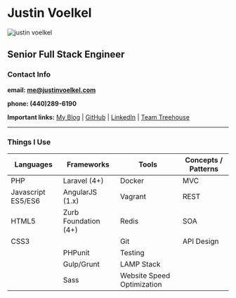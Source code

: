 # Justin Voelkel
![justin voelkel](http://clevelandcodeworks.com/img/justinv.png)
## Senior Full Stack Engineer
### Contact Info

**email: [me@justinvoelkel.com](mailto:me@justinvoelkel.com)**

**phone: (440)289-6190**

**Important links:**
[My Blog](http://justinvoelkel.me) | 
[GitHub](https://github.com/justinvoelkel) | 
[LinkedIn](http://www.linkedin.com/pub/justin-voelkel/17/2b8/97b) | 
[Team Treehouse](https://teamtreehouse.com/justinvoelkel)
<hr/>

### Things I Use
Languages | Frameworks | Tools | Concepts / Patterns
--------- | --------- | ---------- | ---------
PHP | Laravel (4+) | Docker | MVC
Javascript ES5/ES6 | AngularJS (1.x) | Vagrant | REST
HTML5 | Zurb Foundation (4+) | Redis | SOA
CSS3 |  | Git | API Design
  |  | PHPunit | Testing
  |  | Gulp/Grunt | LAMP Stack
  |  | Sass | Website Speed Optimization
